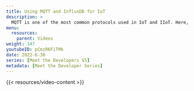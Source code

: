 ```yaml
---
title: Using MQTT and InfluxDB for IoT
description: >
  MQTT is one of the most common protocols used in IoT and IIoT. Here, Brian Gilmore and Mya Longmire talk discuss some MQTT basics, how to use MQTT with InfluxDB, and some of the advantages that combining MQTT and InfluxDB bring to IoT and IIoT tech stacks.
menu:
  resources:
    parent: Videos
weight: 147
youtubeID: pCmzR6FiTMk
date: 2022-6-30
series: [Meet the Developers S5]
metadata: [Meet the Developer Series]
---
```


{{< resources/video-content >}}
